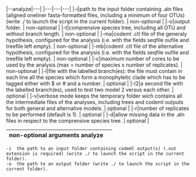 |--analyze|---|
|---|---|---|
|-i|path to the input folder containing .aln files (aligned oneliner fasta-formatted files, including a minimum of four OTUs) (write ./ to launch the script in the current folder).	| non-optional |
|-o|output folder.																					| non-optional |
|-t|comprensive species tree, including all OTU and without branch length.														| non-optional |
|-ma|codeml .ctl file of the generaly hypothesis, configured for the analysis (i.e. with the fields seqfile oufile and treefile left empty).					 	| non-optional |
|-mb|codeml .ctl file of the alternative hypothesis, configured for the analysis (i.e. with the fields seqfile oufile and treefile left empty).					 	| non-optional |
|-c|maximum number of cores to be used by the analysis (max = number of species x number of replicates).										| non-optional |
|-l|file with the labelled branch(es): the file must contain in each line all the species which form a monophyletic clade which has to be tagged either with $ or # and a number.	| optional |
|-l2|a second file with the labelled branch(es), used to test two model 2 versus each other.												| optional |
|-v|verbose mode keeps the temporary folder wich contains all the intermediate files of the analyses, including trees and codeml outputs for both general and alternative models.	| optional |
|-r|number of replicates to be performed (default is 1).																| optional |
|-d|allow missing data in the .aln files in respect to the comprensive species tree.													| optional |

|non-optional arguments analyze|                                                                                                                                                              	 |
|---|---|
	-i	the path to an input folder containing codeml output(s) (.out extension is required) (write ./ to launch the script in the current folder). 
	-o	the path to an output folder (write ./ to launch the script in the current folder).
